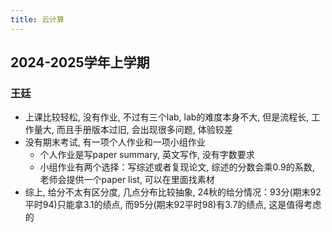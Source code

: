 ```yaml
---
title: 云计算
---
```


## 2024-2025学年上学期

### 王廷

- 上课比较轻松, 没有作业, 不过有三个lab, lab的难度本身不大, 但是流程长, 工作量大, 而且手册版本过旧, 会出现很多问题, 体验较差
- 没有期末考试, 有一项个人作业和一项小组作业
  - 个人作业是写paper summary, 英文写作, 没有字数要求
  - 小组作业有两个选择：写综述或者复现论文, 综述的分数会乘0.9的系数, 老师会提供一个paper list, 可以在里面找素材
- 综上, 给分不太有区分度, 几点分布比较抽象, 24秋的给分情况：93分(期末92平时94)只能拿3.1的绩点, 而95分(期末92平时98)有3.7的绩点, 这是值得考虑的
